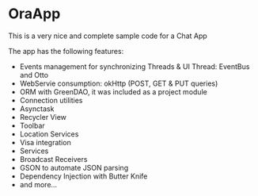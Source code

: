 # OraApp
This is a very nice and complete sample code for a Chat App

The app has the following features:

- Events management for synchronizing Threads & UI Thread: EventBus and Otto
- WebServie consumption: okHttp (POST, GET & PUT queries)
- ORM with GreenDAO, it was included as a project module
- Connection utilities
- Asynctask
- Recycler View
- Toolbar
- Location Services
- Visa integration
- Services
- Broadcast Receivers
- GSON to automate JSON parsing
- Dependency Injection with Butter Knife
- and more...
